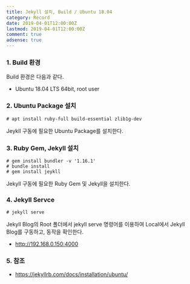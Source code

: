 ```yaml
---
title: Jekyll 설치, Build / Ubuntu 18.04
category: Record
date: 2019-04-01T12:00:00Z
lastmod: 2019-04-01T12:00:00Z
comment: true
adsense: true
---
```


### 1. Build 환경

Build 환경은 다음과 같다.
* Ubuntu 18.04 LTS 64bit, root user

### 2. Ubuntu Package 설치

~~~
# apt install ruby-full build-essential zlib1g-dev
~~~

Jeykll 구동에 필요한 Ubuntu Package를 설치한다.

### 3. Ruby Gem, Jekyll 설치

~~~
# gem install bundler -v '1.16.1'
# bundle install
# gem install jeykll
~~~

Jekyll 구동에 필요한 Ruby Gem 및 Jekyll을 설치한다.

### 4. Jekyll Servce

~~~
# jekyll serve
~~~

Jekyll Blog의 Root 폴더에서 jekyll serve 명령어를 이용하여 Local에서 Jekyll Blog를 구동하고, 동작을 확인한다.
*  http://192.168.0.150:4000

### 5. 참조

* https://jekyllrb.com/docs/installation/ubuntu/